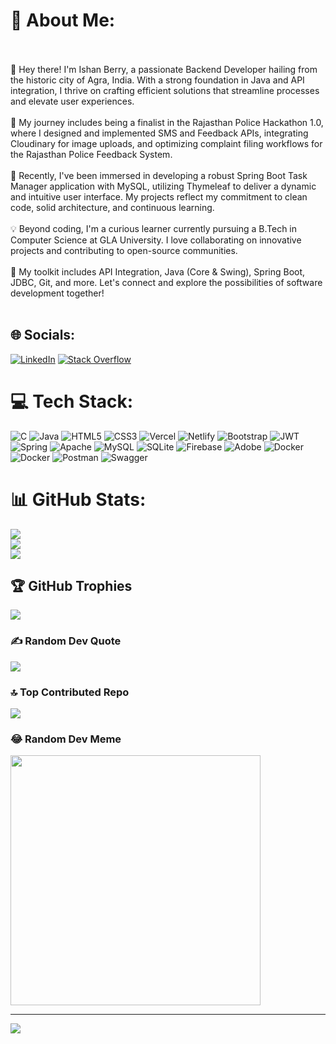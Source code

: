 # 💫 About Me:
<br><br>👋 Hey there! I'm Ishan Berry, a passionate Backend Developer hailing from the historic city of Agra, India. With a strong foundation in Java and API integration, I thrive on crafting efficient solutions that streamline processes and elevate user experiences.<br><br>🌟 My journey includes being a finalist in the Rajasthan Police Hackathon 1.0, where I designed and implemented SMS and Feedback APIs, integrating Cloudinary for image uploads, and optimizing complaint filing workflows for the Rajasthan Police Feedback System.<br><br>🚀 Recently, I've been immersed in developing a robust Spring Boot Task Manager application with MySQL, utilizing Thymeleaf to deliver a dynamic and intuitive user interface. My projects reflect my commitment to clean code, solid architecture, and continuous learning.<br><br>💡 Beyond coding, I'm a curious learner currently pursuing a B.Tech in Computer Science at GLA University. I love collaborating on innovative projects and contributing to open-source communities.<br><br>🔧 My toolkit includes API Integration, Java (Core & Swing), Spring Boot, JDBC, Git, and more. Let's connect and explore the possibilities of software development together!<br><br>


## 🌐 Socials:
[![LinkedIn](https://img.shields.io/badge/LinkedIn-%230077B5.svg?logo=linkedin&logoColor=white)](https://linkedin.com/in/https://www.linkedin.com/in/ishan-berry-989045203/) [![Stack Overflow](https://img.shields.io/badge/-Stackoverflow-FE7A16?logo=stack-overflow&logoColor=white)](https://stackoverflow.com/users/24906712) 

# 💻 Tech Stack:
![C](https://img.shields.io/badge/c-%2300599C.svg?style=for-the-badge&logo=c&logoColor=white) ![Java](https://img.shields.io/badge/java-%23ED8B00.svg?style=for-the-badge&logo=openjdk&logoColor=white) ![HTML5](https://img.shields.io/badge/html5-%23E34F26.svg?style=for-the-badge&logo=html5&logoColor=white) ![CSS3](https://img.shields.io/badge/css3-%231572B6.svg?style=for-the-badge&logo=css3&logoColor=white) ![Vercel](https://img.shields.io/badge/vercel-%23000000.svg?style=for-the-badge&logo=vercel&logoColor=white) ![Netlify](https://img.shields.io/badge/netlify-%23000000.svg?style=for-the-badge&logo=netlify&logoColor=#00C7B7) ![Bootstrap](https://img.shields.io/badge/bootstrap-%238511FA.svg?style=for-the-badge&logo=bootstrap&logoColor=white) ![JWT](https://img.shields.io/badge/JWT-black?style=for-the-badge&logo=JSON%20web%20tokens) ![Spring](https://img.shields.io/badge/spring-%236DB33F.svg?style=for-the-badge&logo=spring&logoColor=white) ![Apache](https://img.shields.io/badge/apache-%23D42029.svg?style=for-the-badge&logo=apache&logoColor=white) ![MySQL](https://img.shields.io/badge/mysql-%2300000f.svg?style=for-the-badge&logo=mysql&logoColor=white) ![SQLite](https://img.shields.io/badge/sqlite-%2307405e.svg?style=for-the-badge&logo=sqlite&logoColor=white) ![Firebase](https://img.shields.io/badge/Firebase-039BE5?style=for-the-badge&logo=Firebase&logoColor=white) ![Adobe](https://img.shields.io/badge/adobe-%23FF0000.svg?style=for-the-badge&logo=adobe&logoColor=white) ![Docker](https://img.shields.io/badge/docker-%230db7ed.svg?style=for-the-badge&logo=docker&logoColor=white) ![Docker](https://img.shields.io/badge/docker-%230db7ed.svg?style=for-the-badge&logo=docker&logoColor=white) ![Postman](https://img.shields.io/badge/Postman-FF6C37?style=for-the-badge&logo=postman&logoColor=white) ![Swagger](https://img.shields.io/badge/-Swagger-%23Clojure?style=for-the-badge&logo=swagger&logoColor=white)
# 📊 GitHub Stats:
![](https://github-readme-stats.vercel.app/api?username=ishanberry&theme=vue-dark&hide_border=false&include_all_commits=true&count_private=false)<br/>
![](https://github-readme-streak-stats.herokuapp.com/?user=ishanberry&theme=vue-dark&hide_border=false)<br/>
![](https://github-readme-stats.vercel.app/api/top-langs/?username=ishanberry&theme=vue-dark&hide_border=false&include_all_commits=true&count_private=false&layout=compact)

## 🏆 GitHub Trophies
![](https://github-profile-trophy.vercel.app/?username=ishanberry&theme=radical&no-frame=false&no-bg=true&margin-w=4)

### ✍️ Random Dev Quote
![](https://quotes-github-readme.vercel.app/api?type=horizontal&theme=radical)

### 🔝 Top Contributed Repo
![](https://github-contributor-stats.vercel.app/api?username=ishanberry&limit=5&theme=dark&combine_all_yearly_contributions=true)

### 😂 Random Dev Meme
<img src='https://randommeme-five.vercel.app/' style="height: 400px;"/>

---
[![](https://visitcount.itsvg.in/api?id=ishanberry&icon=0&color=0)](https://visitcount.itsvg.in)

<!-- Proudly created with GPRM ( https://gprm.itsvg.in ) -->
